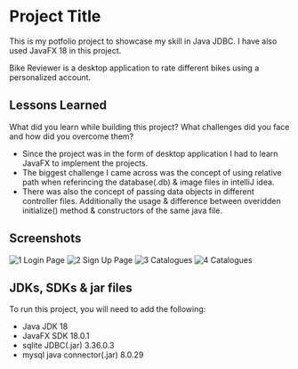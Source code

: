 # Project Title

This is my potfolio project to showcase my skill in Java JDBC. I have also used JavaFX 18 in this project.

Bike Reviewer is a desktop application to rate different bikes using a personalized account.
 
## Lessons Learned

What did you learn while building this project? What challenges did you face and how did you overcome them?

- Since the project was in the form of desktop application I had to learn JavaFX to implement the projects.
- The biggest challenge I came across was the concept of using relative path when referincing the database(.db) & image files in intelliJ idea.
- There was also the concept of passing data objects in different controller files. Additionally the usage & difference between overidden initialize() method & constructors of the same java file.

## Screenshots

![1  Login Page](https://user-images.githubusercontent.com/105587993/173221497-a1ebee72-6fb9-4b66-b02f-ad52e2f11ab0.JPG)
![2  Sign Up Page](https://user-images.githubusercontent.com/105587993/173221499-00f56f0f-c63c-4f29-9457-648953b22964.JPG)
![3  Catalogues](https://user-images.githubusercontent.com/105587993/173221501-8bfe9139-398e-4cef-b48e-baca7600e90a.JPG)
![4  Catalogues](https://user-images.githubusercontent.com/105587993/173221502-a229d6b2-71b0-47ef-8a09-be2ce66851f5.JPG)

## JDKs, SDKs & jar files

To run this project, you will need to add the following:

- Java JDK 18
- JavaFX SDK 18.0.1
- sqlite JDBC(.jar) 3.36.0.3
- mysql java connector(.jar) 8.0.29 
